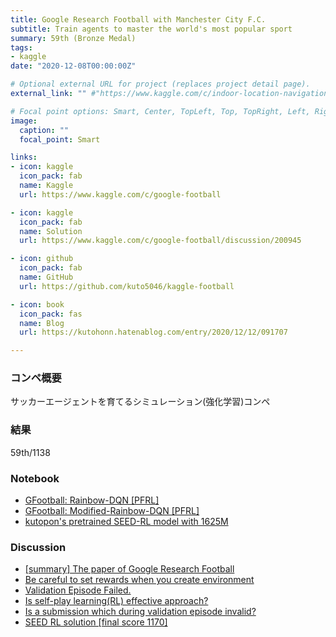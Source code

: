 ```yaml
---
title: Google Research Football with Manchester City F.C.
subtitle: Train agents to master the world's most popular sport
summary: 59th (Bronze Medal)
tags:
- kaggle
date: "2020-12-08T00:00:00Z"

# Optional external URL for project (replaces project detail page).
external_link: "" #"https://www.kaggle.com/c/indoor-location-navigation"

# Focal point options: Smart, Center, TopLeft, Top, TopRight, Left, Right, BottomLeft, Bottom, BottomRight
image:
  caption: ""
  focal_point: Smart

links:
- icon: kaggle
  icon_pack: fab
  name: Kaggle
  url: https://www.kaggle.com/c/google-football

- icon: kaggle
  icon_pack: fab
  name: Solution
  url: https://www.kaggle.com/c/google-football/discussion/200945

- icon: github
  icon_pack: fab
  name: GitHub
  url: https://github.com/kuto5046/kaggle-football

- icon: book
  icon_pack: fas
  name: Blog
  url: https://kutohonn.hatenablog.com/entry/2020/12/12/091707

---
```


### コンペ概要
サッカーエージェントを育てるシミュレーション(強化学習)コンペ

### 結果
59th/1138
<!-- ![](https://github.com/kuto5046/kaggle-indoor/blob/main/img/lb.png) -->

### Notebook
- [GFootball: Rainbow-DQN [PFRL]](https://www.kaggle.com/kuto0633/gfootball-rainbow-dqn-pfrl)
- [GFootball: Modified-Rainbow-DQN [PFRL]](https://www.kaggle.com/kuto0633/gfootball-modified-rainbow-dqn-pfrl)
- [kutopon's pretrained SEED-RL model with 1625M](https://www.kaggle.com/kuto0633/kutopon-s-pretrained-seed-rl-model-with-1625m)

### Discussion
- [[summary] The paper of Google Research Football](https://www.kaggle.com/c/google-football/discussion/187657)
- [Be careful to set rewards when you create environment](https://www.kaggle.com/c/google-football/discussion/191594)
- [Validation Episode Failed.](https://www.kaggle.com/c/google-football/discussion/190967)
- [Is self-play learning(RL) effective approach?](https://www.kaggle.com/c/google-football/discussion/188224)
- [Is a submission which during validation episode invalid?](https://www.kaggle.com/c/google-football/discussion/200595)
- [SEED RL solution [final score 1170]](https://www.kaggle.com/c/google-football/discussion/200945)